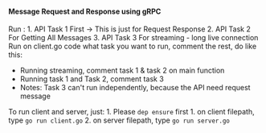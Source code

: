 #### Message Request and Response using gRPC

Run :
    1. API Task 1 First -> This is just for Request Response
    2. API Task 2 For Getting All Messages
    3. API Task 3 For streaming - long live connection
Run on client.go code what task you want to run, comment the rest, do like this:
- Running streaming, comment task 1 & task 2 on main function
- Running task 1 and Task 2, comment task 3
- Notes: Task 3 can't run independently, because the API need request message

To run client and server, just:
    1. Please ```dep ensure``` first
    1. on client filepath, type ```go run client.go```
    2. on server filepath, type ```go run server.go```